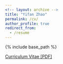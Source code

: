 ```yaml
---
<!-- layout: archive -->
title: "Yifan Zhao"
permalink: /cv/
author_profile: true
redirect_from:
  - /resume
---
```


{% include base_path %}

[Curriculum Vitae [PDF]](http://yifnzhao.github.io/files/yifanzhao_cv.pdf)




<!-- <embed src="http://yifnzhao.github.io/files/yifanzhao_cv.pdf" width="650" height="1800" type='application/pdf'> -->
